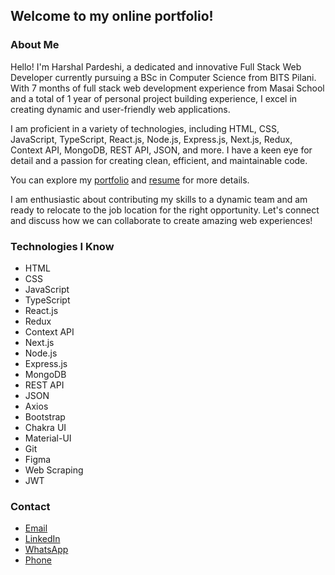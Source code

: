 ## Welcome to my online portfolio!

### About Me

Hello! I'm Harshal Pardeshi, a dedicated and innovative Full Stack Web Developer currently pursuing a BSc in Computer Science from BITS Pilani. With 7 months of full stack web development experience from Masai School and a total of 1 year of personal project building experience, I excel in creating dynamic and user-friendly web applications.

I am proficient in a variety of technologies, including HTML, CSS, JavaScript, TypeScript, React.js, Node.js, Express.js, Next.js, Redux, Context API, MongoDB, REST API, JSON, and more. I have a keen eye for detail and a passion for creating clean, efficient, and maintainable code.

You can explore my [portfolio](https://harshal-pardeshi-portfolio.vercel.app/) and [resume](https://drive.google.com/file/d/1pV8XBrEE6ZaN5BbITcfE215MNNCLl94z/view?usp=share_link) for more details.

I am enthusiastic about contributing my skills to a dynamic team and am ready to relocate to the job location for the right opportunity. Let's connect and discuss how we can collaborate to create amazing web experiences!

### Technologies I Know

- HTML
- CSS
- JavaScript
- TypeScript
- React.js
- Redux
- Context API
- Next.js
- Node.js
- Express.js
- MongoDB
- REST API
- JSON
- Axios
- Bootstrap
- Chakra UI
- Material-UI
- Git
- Figma
- Web Scraping
- JWT

### Contact

- [Email](mailto:pardeshiharshal90@gmail.com)
- [LinkedIn](https://www.linkedin.com/in/harshalpardeshi/)
- [WhatsApp](https://api.whatsapp.com/send/?phone=8329729568&text=Hey+Harshal%21+I+just+checked+out+your+website%2C+and+I+would+love+to+discuss+about+a+project+with+you&app_absent=0&lang=en)
- [Phone](tel:+918329729568)
